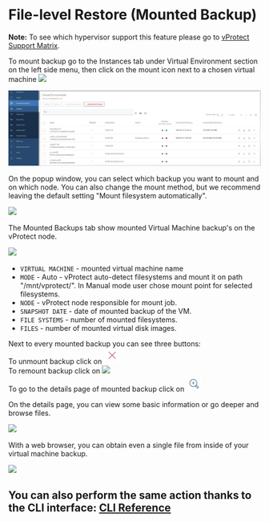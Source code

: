 # File-level Restore \(Mounted Backup\)

**Note:** To see which hypervisor support this feature please go to [vProtect Support Matrix](https://storware.gitbook.io/storware-vprotect/planning/vprotect-support-matrix).

To mount backup go to the Instances tab under Virtual Environment section on the left side menu, then click on the mount icon next to a chosen virtual machine ![](../../.gitbook/assets/icon-mount.jpg)

![](../../.gitbook/assets/instances%20%282%29%20%283%29%20%283%29%20%283%29.jpg)

On the popup window, you can select which backup you want to mount and on which node. You can also change the mount method, but we recommend leaving the default setting "Mount filesystem automatically".

![](../../.gitbook/assets/file-level-restore%20%281%29.jpg)

The Mounted Backups tab show mounted Virtual Machine backup's on the vProtect node.

![](../../.gitbook/assets/file-level-restore-list.jpg)

* `VIRTUAL MACHINE` - mounted virtual machine name
* `MODE` - Auto - vProtect auto-detect filesystems and mount it on path "/mnt/vprotect/". In Manual mode user chose mount point for selected filesystems.
* `NODE` - vProtect node responsible for mount job.
* `SNAPSHOT DATE` - date of mounted backup of the VM.
* `FILE SYSTEMS` - number of mounted filesystems.
* `FILES` - number of mounted virtual disk images.

Next to every mounted backup you can see three buttons:  
To unmount backup click on ![](../../.gitbook/assets/icon-unmount%20%282%29%20%282%29%20%282%29.jpg)  
To remount backup click on ![](../../.gitbook/assets/icon-remount%20%281%29.jpg)  
To go to the details page of mounted backup click on ![](../../.gitbook/assets/icon-magnifier%20%281%29%20%281%29.jpg)

On the details page, you can view some basic information or go deeper and browse files.

![](../../.gitbook/assets/file-level-restore-details-page.jpg)

With a web browser, you can obtain even a single file from inside of your virtual machine backup.

![](../../.gitbook/assets/file-level-restore-browse.jpg)

## You can also perform the same action thanks to the CLI interface: [CLI Reference](file-level-restore-mounted-backup-1.md)

